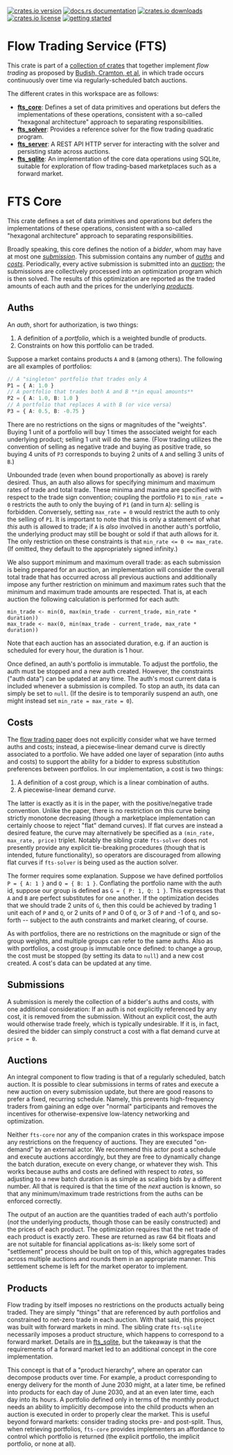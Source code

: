 [![crates.io version](https://img.shields.io/crates/v/fts-core.svg)](https://crates.io/crates/fts-core)
[![docs.rs documentation](https://img.shields.io/docsrs/fts-core.svg)](https://docs.rs/fts-core)
[![crates.io downloads](https://img.shields.io/crates/d/fts-core.svg)](https://crates.io/crates/fts-core)
[![crates.io license](https://img.shields.io/crates/l/fts-core.svg)](https://crates.io/crates/fts-core)
[![getting started](https://img.shields.io/badge/🕮_Guide-grey)](https://flowtrading.forwardmarketdesign.com/)

# Flow Trading Service (FTS)

This crate is part of a [collection of crates](https://github.com/forward-market-design/flow-trading-service) that together implement *flow trading* as proposed
by [Budish, Cramton, et al](https://cramton.umd.edu/papers2020-2024/budish-cramton-kyle-lee-malec-flow-trading.pdf),
in which trade occurs continuously over time via regularly-scheduled batch auctions.

The different crates in this workspace are as follows:

- **[fts_core]**: Defines a set of data primitives and operations but defers the implementations of these operations, consistent with a so-called "hexagonal architecture" approach to separating responsibilities.
- **[fts_solver]**: Provides a reference solver for the flow trading quadratic program.
- **[fts_server]**: A REST API HTTP server for interacting with the solver and persisting state across auctions.
- **[fts_sqlite]**: An implementation of the core data operations using SQLite, suitable for exploration of flow trading-based marketplaces such as a forward market.

[fts_core]: ../fts-core/README.md
[fts_solver]: ../fts-solver/README.md
[fts_server]: ../fts-server/README.md
[fts_sqlite]: ../fts-sqlite/README.md


# FTS Core

This crate defines a set of data primitives and operations but defers the implementations of these operations, consistent with a so-called "hexagonal architecture" approach to separating responsibilities.

Broadly speaking, this core defines the notion of a *bidder*, whom may have at most one [*submission*](#submissions). This submission contains any number of [*auths*](#auths) and [*costs*](#costs). Periodically, every active submission is submitted into an [*auction*](#auctions); the submissions are collectively processed into an optimization program which is then solved. The results of this optimization are reported as the traded amounts of each auth and the prices for the underlying [*products*](#products).

## Auths

An *auth*, short for authorization, is two things:

1. A definition of a *portfolio*, which is a weighted bundle of products.
2. Constraints on how this portfolio can be traded.

Suppose a market contains products `A` and `B` (among others). The following are all examples of portfolios:
```typescript
// A "singleton" portfolio that trades only A
P1 = { A: 1.0 }
// A portfolio that trades both A and B **in equal amounts**
P2 = { A: 1.0, B: 1.0 }
// A portfolio that replaces A with B (or vice versa)
P3 = { A: 0.5, B: -0.75 }
```

There are no restrictions on the signs or magnitudes of the "weights". Buying 1 unit of a portfolio will buy 1 times the associated weight for each underlying product; selling 1 unit will do the same. (Flow trading utilizes the convention of selling as negative trade and buying as positive trade, so buying 4 units of `P3` corresponds to buying 2 units of `A` and selling 3 units of `B`.)

Unbounded trade (even when bound proportionally as above) is rarely desired. Thus, an auth also allows for specifying minimum and maximum rates of trade and total trade. These minima and maxima are specified with respect to the trade sign convention; coupling the portfolio `P1` to `min_rate = 0` restricts the auth to only the buying of `P1` (and in turn `A`): selling is forbidden. Conversely, setting `max_rate = 0` would restrict the auth to only the selling of `P1`. It is important to note that this is only a statement of what *this* auth is allowed to trade; if `A` is *also* involved in another auth's portfolio, the underlying product may still be bought or sold if that auth allows for it. The only restriction on these constraints is that `min_rate <= 0 <= max_rate`. (If omitted, they default to the appropriately signed infinity.)

We also support minimum and maximum overall trade: as each submission is being prepared for an auction, an implementation will consider the overall total trade that has occurred across all previous auctions and additionally impose any further restriction on minimum and maximum rates such that the minimum and maximum trade amounts are respected. That is, at each auction the following calculation is performed for each auth:
```text
min_trade <- min(0, max(min_trade - current_trade, min_rate * duration))
max_trade <- max(0, min(max_trade - current_trade, max_rate * duration))
```

Note that each auction has an associated duration, e.g. if an auction is scheduled for every hour, the duration is 1 hour.

Once defined, an auth's portfolio is immutable. To adjust the portfolio, the auth must be stopped and a new auth created. However, the constraints ("auth data") can be updated at any time. The auth's most current data is included whenever a submission is compiled. To stop an auth, its data can simply be set to `null`. (If the desire is to temporarily suspend an auth, one might instead set `min_rate = max_rate = 0`).

## Costs

The [flow trading paper](https://cramton.umd.edu/papers2020-2024/budish-cramton-kyle-lee-malec-flow-trading.pdf) does not explicitly consider what we have termed auths and costs; instead, a piecewise-linear demand curve is directly associated to a portfolio. We have added one layer of separation (into auths and costs) to support the ability for a bidder to express substitution preferences between portfolios. In our implementation, a cost is two things:

1. A definition of a cost *group*, which is a linear combination of auths.
2. A piecewise-linear demand *curve*.

The latter is exactly as it is in the paper, with the positive/negative trade convention. Unlike the paper, there is no restriction on this curve being strictly monotone decreasing (though a marketplace implementation can certainly choose to reject "flat" demand curves). If flat curves are instead a desired feature, the curve may alternatively be specified as a `(min_rate, max_rate, price)` triplet. Notably the sibling crate `fts-solver` does not presently provide any explicit tie-breaking procedures (though that is intended, future functionality), so operators are discouraged from allowing flat curves if `fts-solver` is being used as the auction solver.

The former requires some explanation. Suppose we have defined portfolios `P = { A: 1 }` and `Q = { B: 1 }`. Conflating the portfolio name with the auth id, suppose our group is defined as `G = { P: 1, Q: 1 }`. This expresses that `A` and `B` are perfect substitutes for one another. If the optimization decides that we should trade 2 units of `G`, then this could be achieved by trading 1 unit each of `P` and `Q`, or 2 units of `P` and 0 of `Q`, or 3 of `P` and -1 of `Q`, and so-forth -- subject to the auth constraints and market clearing, of course.

As with portfolios, there are no restrictions on the magnitude or sign of the group weights, and multiple groups can refer to the same auths. Also as with portfolios, a cost group is immutable once defined: to change a group, the cost must be stopped (by setting its data to `null`) and a new cost created. A cost's data can be updated at any time.

## Submissions

A submission is merely the collection of a bidder's auths and costs, with one additional consideration: If an auth is not explicitly referenced by any cost, it is removed from the submission. Without an explicit cost, the auth would otherwise trade freely, which is typically undesirable. If it is, in fact, desired the bidder can simply construct a cost with a flat demand curve at `price = 0`.

## Auctions

An integral component to flow trading is that of a regularly scheduled, batch auction. It is possible to clear submissions in terms of rates and execute a new auction on every submission update, but there are good reasons to prefer a fixed, recurring schedule. Namely, this prevents high-frequency traders from gaining an edge over "normal" participants and removes the incentives for otherwise-expensive low-latency networking and optimization.

Neither `fts-core` nor any of the companion crates in this workspace impose any restrictions on the frequency of auctions. They are executed "on-demand" by an external actor. We recommend this actor post a schedule and execute auctions accordingly, but they are free to dynamically change the batch duration, execute on every change, or whatever they wish. This works because auths and costs are defined with respect to *rates*, so adjusting to a new batch duration is as simple as scaling bids by a different number. All that is required is that the time of the *next* auction is known, so that any minimum/maximum trade restrictions from the auths can be enforced correctly.

The output of an auction are the quantities traded of each auth's portfolio (*not* the underlying products, though those can be easily constructed) and the prices of each product. The optimization requires that the net trade of each product is exactly zero. These are returned as raw 64 bit floats and are not suitable for financial applications as-is: likely some sort of "settlement" process should be built on top of this, which aggregates trades across multiple auctions and rounds them in an appropriate manner. This settlement scheme is left for the market operator to implement.

## Products

Flow trading by itself imposes no restrictions on the products actually being traded. They are simply "things" that are referenced by auth portfolios and constrained to net-zero trade in each auction. With that said, this project was built with forward markets in mind. The sibling crate `fts-sqlite` necessarily imposes a product structure, which happens to correspond to a forward market. Details are in [fts_sqlite], but the takeaway is that the requirements of a forward market led to an additional concept in the core implementation.

This concept is that of a "product hierarchy", where an operator can decompose products over time. For example, a product corresponding to energy delivery for the month of June 2030 might, at a later time, be refined into products for each day of June 2030, and at an even later time, each day into its hours. A portfolio defined only in terms of the monthly product needs an ability to implicitly decompose into the child products when an auction is executed in order to properly clear the market. This is useful beyond forward markets: consider trading stocks pre- and post-split. Thus, when retrieving portfolios, `fts-core` provides implementers an affordance to control which portfolio is returned (the explicit portfolio, the implicit portfolio, or none at all).

[fts_sqlite]: ../fts-sqlite/README.md